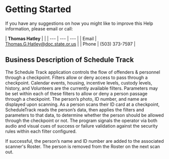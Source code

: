 # Getting Started

 If you have any suggestions on how you might like to improve this Help information, please email or call:

|  **Thomas Hatley** |  |
| --- | --- | --- |
| Email |  Thomas.G.Hatley@doc.state.or.us |
| Phone | \(503\) 373-7597 |

## Business Description of Schedule Track

The Schedule Track application controls the flow of offenders & personnel through a checkpoint. Filters allow or deny access to pass through a checkpoint. Calendar events, housing, incentive levels, custody levels, history, and Volunteers are the currently available filters. Parameters may be set within each of these filters to allow or deny a person passage through a checkpoint. The person’s photo, ID number, and name are displayed upon scanning. As a person scans their ID card at a checkpoint, ScheduleTrack reads the person’s data, then applies the filters and parameters to that data, to determine whether the person should be allowed through the checkpoint or not. The program signals the operator via both audio and visual cues of success or failure validation against the security rules within each filter configured.

If successful, the person’s name and ID number are added to the associated scanner's Roster. The person is removed from the Roster on the next scan out.

